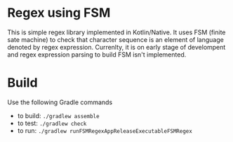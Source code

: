 # Regex using FSM

This is simple regex library implemented in Kotlin/Native. It uses FSM (finite sate machine) to check that character sequence is an element of language denoted by regex expression. 
Currenlty, it is on early stage of develompent and regex expression parsing to build FSM isn't implemented.

# Build
Use the following Gradle commands
* to build: `./gradlew assemble`
* to test: `./gradlew check`
* to run:  `./gradlew runFSMRegexAppReleaseExecutableFSMRegex`
